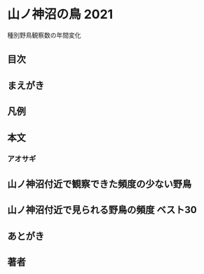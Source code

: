 # 山ノ神沼の鳥 2021

種別野鳥観察数の年間変化

## 目次

## まえがき

## 凡例

## 本文

### アオサギ

## 山ノ神沼付近で観察できた頻度の少ない野鳥

## 山ノ神沼付近で見られる野鳥の頻度 ベスト30

## あとがき

## 著者
